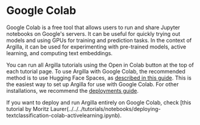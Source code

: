 # Google Colab
Google Colab is a free tool that allows users to run and share Jupyter notebooks on Google's servers. It can be useful for quickly trying out models and using GPUs for training and prediction tasks. In the context of Argilla, it can be used for experimenting with pre-trained models, active learning, and computing text embeddings.

You can run all Argilla tutorials using the Open in Colab button at the top of each tutorial page. To use Argilla with Google Colab, the recommended method is to use Hugging Face Spaces, as [described in this guide](huggingface-spaces.md). This is the easiest way to set up Argilla for use with Google Colab. For other installations, we recommend the [deployments guide](cloud_providers.md).

If you want to deploy and run Argilla entirely on Google Colab, check [this tutorial by Moritz Laurer(../../../tutorials/notebooks/deploying-textclassification-colab-activelearning.ipynb).

